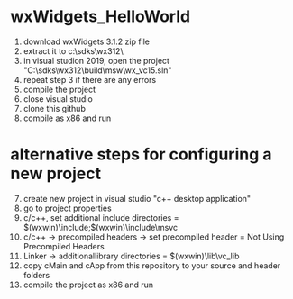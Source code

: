 # wxWidgets_HelloWorld


1. download wxWidgets 3.1.2 zip file
2. extract it to c:\sdks\wx312\
3. in visual studion 2019, open the project "C:\sdks\wx312\build\msw\wx_vc15.sln"
4. repeat step 3 if there are any errors
5. compile the project
6. close visual studio
7. clone this github
8. compile as x86 and run


# alternative steps for configuring a new project


7. create new project in visual studio "c++ desktop application"
8. go to project properties
9. c/c++, set additional include directories = $(wxwin)\include;$(wxwin)\include\msvc
10. c/c++ -> precompiled headers -> set precompiled header = Not Using Precompiled Headers
11. Linker -> additionallibrary directories = $(wxwin)\lib\vc_lib
12. copy cMain and cApp from this repository to your source and header folders
13. compile the project as x86 and run
